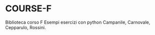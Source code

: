 # COURSE-F
Biblioteca corso F
Esempi esercizi con python 
Campanile, Carnovale, Cepparulo, Rossini.
